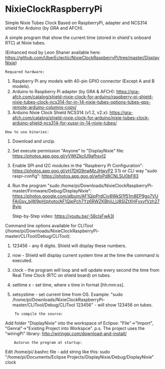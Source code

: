 # NixieClockRaspberryPi
Simple Nixie Tubes Clock Based on RaspberryPi, adapter and NCS314 shield for Arduino (by GRA and AFCH).

A simple program that show the current time (stored in shield's onboard RTC) at Nixie tubes.

(Enhanced mod by Leon Shaner available here: https://github.com/UberEclectic/NixieClockRaspberryPi/tree/master/DisplayNixie)

    Requared hardware:
  1) Raspberry Pi any models with 40-pin GPIO connector (Except A and B models).
  2) Arduino to Raspberry Pi adapter (by GRA & AFCH): https://gra-afch.com/catalog/shield-nixie-clock-for-arduino/raspberry-pi-shield-nixie-tubes-clock-ncs314-for-in-14-nixie-tubes-options-tubes-gps-remote-arduino-columns-copy/
  3) Arduino Nixie Clock Shield NCS314 (v1.2, v2.x): https://gra-afch.com/catalog/shield-nixie-clock-for-arduino/nixie-tubes-clock-arduino-shield-ncs314-for-xussr-in-14-nixie-tubes/

    How to use binaries:

1) Download and unzip.
2) Set execute permission "Anyone" to "DisplayNixie" file: https://photos.app.goo.gl/yVWtZkcIU9afhsvI2
3) Enable SPI and I2C modules in the "Raspberry Pi Configuration": https://photos.app.goo.gl/vH7DtG9nwMzJHwvP2
  3.1) or CLI way "sudo raspi-config": https://photos.app.goo.gl/wfoPd8CNLSlJ0bF83
4) Run the program "sudo /home/pi/Downloads/NixieClockRaspberryPi-master/Firmware/Debug/DisplayNixie": 
https://photos.google.com/album/AF1QipPrdCjy8WkSl1f51m8EP9go7VUFAiGsy_bjW9pH/photo/AF1QipPch7Yz6RWZKBhiU_U8SIZtXHFvxyfVzh27Byjp

    Step-by-Step video: https://youtu.be/-58clsFwA3I

Сommand line options available for CLITool (/home/pi/Downloads/NixieClockRaspberryPi-master/CLITool/Debug/CLITool):
1) 123456 - any 6 digits. Shield will display these numbers.
2) now - Shield will display current system time at the time the command is executed.
3) clock - the program will loop and will update every second the time from Real Time Clock (RTC on shield board) on tubes.
4) settime x - set time, where x time in format [hh:mm:ss].
5) setsystime - set current time from OS.
Example: "sudo /home/pi/Downloads/NixieClockRaspberryPi-master/CLITool/Debug/CLITool 123456" - will show 123456 on tubes.

        To compile the source: 
        
Add folder "DisplayNixie" into the workspace of Eclipse:
"File"->"Import", "Genral"->"Existing Project into Workspce".
p.s. The project uses the "wiringPi" library: http://wiringpi.com/download-and-install/

        Autorun the program at startup: 
Edit /home/pi/.bashrc file - add string like this: 
sudo "/home/pi/Documents/Eclipse Projects/DisplayNixie/Debug/DisplayNixie" clock
